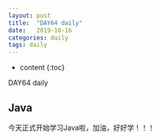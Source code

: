 ```yaml
---
layout: post
title:  "DAY64 daily"
date:   2019-10-16
categories: daily
tags: daily
---
```


* content
{:toc}

DAY64 daily









## Java
今天正式开始学习Java啦，加油，好好学！！！










